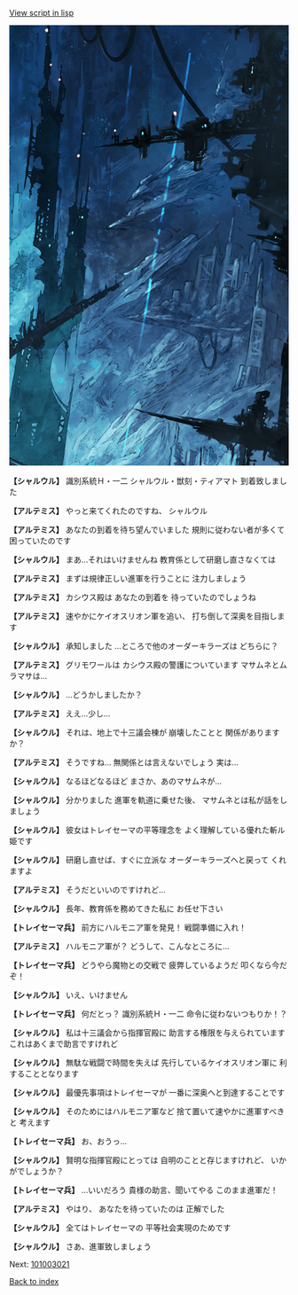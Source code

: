 [View script in lisp](../scripts/101003010.txt)

![underground_world_1.png](../images/backgrounds/underground_world_1.png)

**【シャルウル】**
識別系統Ｈ・一二
シャルウル・獣刻・ティアマト
到着致しました

**【アルテミス】**
やっと来てくれたのですね、
シャルウル

**【アルテミス】**
あなたの到着を待ち望んでいました
規則に従わない者が多くて
困っていたのです

**【シャルウル】**
まあ…それはいけませんね
教育係として研磨し直さなくては

**【アルテミス】**
まずは規律正しい進軍を行うことに
注力しましょう

**【アルテミス】**
カシウス殿は
あなたの到着を
待っていたのでしょうね

**【アルテミス】**
速やかにケイオスリオン軍を追い、
打ち倒して深奥を目指します

**【シャルウル】**
承知しました
…ところで他のオーダーキラーズは
どちらに？

**【アルテミス】**
グリモワールは
カシウス殿の警護についています
マサムネとムラマサは…

**【シャルウル】**
…どうかしましたか？

**【アルテミス】**
ええ…少し…

**【シャルウル】**
それは、地上で十三議会棟が
崩壊したことと
関係がありますか？

**【アルテミス】**
そうですね…
無関係とは言えないでしょう
実は…

**【シャルウル】**
なるほどなるほど
まさか、あのマサムネが…

**【シャルウル】**
分かりました
進軍を軌道に乗せた後、
マサムネとは私が話をしましょう

**【シャルウル】**
彼女はトレイセーマの平等理念を
よく理解している優れた斬ル姫です

**【シャルウル】**
研磨し直せば、すぐに立派な
オーダーキラーズへと戻って
くれますよ

**【アルテミス】**
そうだといいのですけれど…

**【シャルウル】**
長年、教育係を務めてきた私に
お任せ下さい

**【トレイセーマ兵】**
前方にハルモニア軍を発見！
戦闘準備に入れ！

**【アルテミス】**
ハルモニア軍が？
どうして、こんなところに…

**【トレイセーマ兵】**
どうやら魔物との交戦で
疲弊しているようだ
叩くなら今だぞ！

**【シャルウル】**
いえ、いけません

**【トレイセーマ兵】**
何だとっ？
識別系統Ｈ・一二
命令に従わないつもりか！？

**【シャルウル】**
私は十三議会から指揮官殿に
助言する権限を与えられています
これはあくまで助言ですけれど

**【シャルウル】**
無駄な戦闘で時間を失えば
先行しているケイオスリオン軍に
利することとなります

**【シャルウル】**
最優先事項はトレイセーマが
一番に深奥へと到達することです

**【シャルウル】**
そのためにはハルモニア軍など
捨て置いて速やかに進軍すべきと
考えます

**【トレイセーマ兵】**
お、おうっ…

**【シャルウル】**
賢明な指揮官殿にとっては
自明のことと存じますけれど、
いかがでしょうか？

**【トレイセーマ兵】**
…いいだろう
貴様の助言、聞いてやる
このまま進軍だ！

**【アルテミス】**
やはり、
あなたを待っていたのは
正解でした

**【シャルウル】**
全てはトレイセーマの
平等社会実現のためです

**【シャルウル】**
さあ、進軍致しましょう

Next: [101003021](101003021.md)

[Back to index](index.md)
